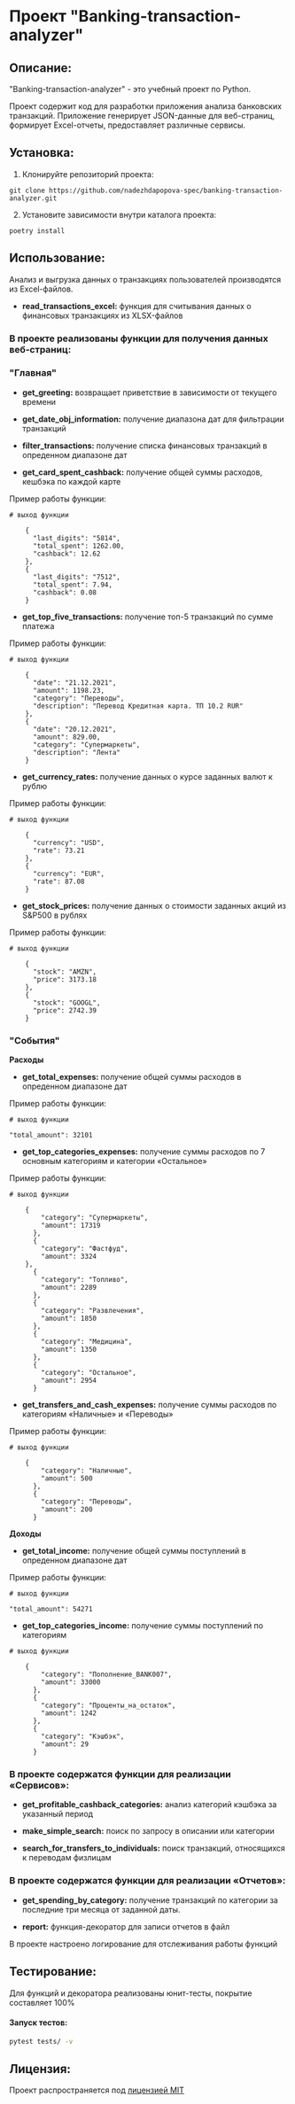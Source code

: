 # Проект "Banking-transaction-analyzer"

## Описание:

"Banking-transaction-analyzer" - это учебный проект по Python. 

Проект содержит код для разработки приложения анализа банковских транзакций. 
Приложение генерирует JSON-данные для веб-страниц, формирует Excel-отчеты, предоставляет различные сервисы.

## Установка:

1. Клонируйте репозиторий проекта:
````
git clone https://github.com/nadezhdapopova-spec/banking-transaction-analyzer.git
````
2. Установите зависимости внутри каталога проекта:
````
poetry install
````

## Использование:

Анализ и выгрузка данных о транзакциях пользователей производятся из Excel-файлов.

* **read_transactions_excel:** функция для считывания данных о финансовых транзакциях из XLSX-файлов

### В проекте реализованы функции для получения данных веб-страниц: 
### **"Главная"**

* **get_greeting:** возвращает приветствие в зависимости от текущего времени


* **get_date_obj_information:** получение диапазона дат для фильтрации транзакций


* **filter_transactions:** получение списка финансовых транзакций в опреденном диапазоне дат


* **get_card_spent_cashback:** получение общей суммы расходов, кешбэка по каждой карте

Пример работы функции:
````
# выход функции

    {
      "last_digits": "5814",
      "total_spent": 1262.00,
      "cashback": 12.62
    },
    {
      "last_digits": "7512",
      "total_spent": 7.94,
      "cashback": 0.08
    }
````

* **get_top_five_transactions:** получение топ-5 транзакций по сумме платежа

Пример работы функции:
````
# выход функции

    {
      "date": "21.12.2021",
      "amount": 1198.23,
      "category": "Переводы",
      "description": "Перевод Кредитная карта. ТП 10.2 RUR"
    },
    {
      "date": "20.12.2021",
      "amount": 829.00,
      "category": "Супермаркеты",
      "description": "Лента"
    }
````

* **get_currency_rates:** получение данных о курсе заданных валют к рублю

Пример работы функции:
````
# выход функции

    {
      "currency": "USD",
      "rate": 73.21
    },
    {
      "currency": "EUR",
      "rate": 87.08
    }
````

* **get_stock_prices:** получение данных о cтоимости заданных акций из S&P500 в рублях

Пример работы функции:
````
# выход функции

    {
      "stock": "AMZN",
      "price": 3173.18
    },
    {
      "stock": "GOOGL",
      "price": 2742.39
    }
````

### **"События"**

**Расходы**


* **get_total_expenses:** получение общей суммы расходов в опреденном диапазоне дат

Пример работы функции:
````
# выход функции

"total_amount": 32101
````

* **get_top_categories_expenses:** получение суммы расходов по 7 основным категориям и категории «Остальное»

Пример работы функции:
````
# выход функции

    {
        "category": "Супермаркеты",
        "amount": 17319
      },
      {
        "category": "Фастфуд",
        "amount": 3324
    },
      {
        "category": "Топливо",
        "amount": 2289
      },
      {
        "category": "Развлечения",
        "amount": 1850
      },
      {
        "category": "Медицина",
        "amount": 1350
      },
      {
        "category": "Остальное",
        "amount": 2954
      }
````

* **get_transfers_and_cash_expenses:** получение суммы расходов по категориям «Наличные» и «Переводы»

Пример работы функции:
````
# выход функции

    {
        "category": "Наличные",
        "amount": 500
      },
      {
        "category": "Переводы",
        "amount": 200
      }
````

**Доходы**


* **get_total_income:** получение общей суммы поступлений в опреденном диапазоне дат

Пример работы функции:
````
# выход функции

"total_amount": 54271
````

* **get_top_categories_income:** получение суммы поступлений по категориям

````
# выход функции

    {
        "category": "Пополнение_BANK007",
        "amount": 33000
      },
      {
        "category": "Проценты_на_остаток",
        "amount": 1242
      },
      {
        "category": "Кэшбэк",
        "amount": 29
      }
````

### В проекте содержатся функции для реализации «Сервисов»:

* **get_profitable_cashback_categories:** анализ категорий кэшбэка за указанный период


* **make_simple_search:** поиск по запросу в описании или категории


* **search_for_transfers_to_individuals:** поиск транзакций, относящихся к переводам физлицам


### В проекте содержатся функции для реализации «Отчетов»:

* **get_spending_by_category:** получение транзакций по категории за последние три месяца от заданной даты.


* **report:** функция-декоратор для записи отчетов в файл


В проекте настроено логирование для отслеживания работы функций


## Тестирование:
Для функций и декоратора реализованы юнит-тесты, покрытие составляет 100%

#### Запуск тестов:
```bash
pytest tests/ -v
```

## Лицензия:

Проект распространяется под [лицензией MIT](https://github.com/nadezhdapopova-spec/client-banking-widget/blob/main/LICENSE)
